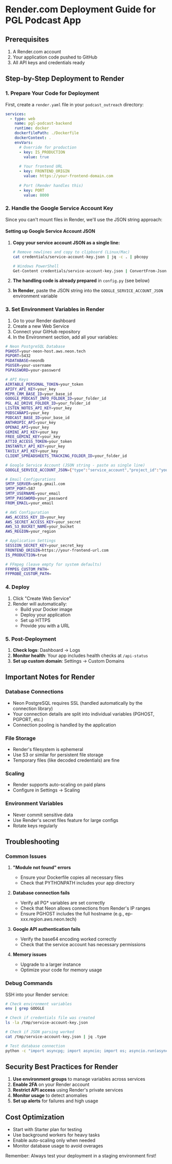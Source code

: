 # Render.com Deployment Guide for PGL Podcast App

## Prerequisites
1. A Render.com account
2. Your application code pushed to GitHub
3. All API keys and credentials ready

## Step-by-Step Deployment to Render

### 1. Prepare Your Code for Deployment

First, create a `render.yaml` file in your `podcast_outreach` directory:

```yaml
services:
  - type: web
    name: pgl-podcast-backend
    runtime: docker
    dockerfilePath: ./Dockerfile
    dockerContext: .
    envVars:
      # Override for production
      - key: IS_PRODUCTION
        value: true
      
      # Your frontend URL
      - key: FRONTEND_ORIGIN
        value: https://your-frontend-domain.com
      
      # Port (Render handles this)
      - key: PORT
        value: 8000
```

### 2. Handle the Google Service Account Key

Since you can't mount files in Render, we'll use the JSON string approach:

#### Setting up Google Service Account JSON

1. **Copy your service account JSON as a single line:**
   ```bash
   # Remove newlines and copy to clipboard (Linux/Mac)
   cat credentials/service-account-key.json | jq -c . | pbcopy
   
   # Windows PowerShell
   Get-Content credentials/service-account-key.json | ConvertFrom-Json | ConvertTo-Json -Compress | Set-Clipboard
   ```

2. **The handling code is already prepared** in `config.py` (see below)

3. **In Render**, paste the JSON string into the `GOOGLE_SERVICE_ACCOUNT_JSON` environment variable

### 3. Set Environment Variables in Render

1. Go to your Render dashboard
2. Create a new Web Service
3. Connect your GitHub repository
4. In the Environment section, add all your variables:

```bash
# Neon PostgreSQL Database
PGHOST=your-neon-host.aws.neon.tech
PGPORT=5432
PGDATABASE=neondb
PGUSER=your-username
PGPASSWORD=your-password

# API Keys
AIRTABLE_PERSONAL_TOKEN=your_token
APIFY_API_KEY=your_key
MIPR_CRM_BASE_ID=your_base_id
GOOGLE_PODCAST_INFO_FOLDER_ID=your_folder_id
PGL_AI_DRIVE_FOLDER_ID=your_folder_id
LISTEN_NOTES_API_KEY=your_key
PODSCANAPI=your_key
PODCAST_BASE_ID=your_base_id
ANTHROPIC_API=your_key
OPENAI_API=your_key
GEMINI_API_KEY=your_key
FREE_GEMINI_KEY=your_key
ATTIO_ACCESS_TOKEN=your_token
INSTANTLY_API_KEY=your_key
TAVILY_API_KEY=your_key
CLIENT_SPREADSHEETS_TRACKING_FOLDER_ID=your_folder_id

# Google Service Account (JSON string - paste as single line)
GOOGLE_SERVICE_ACCOUNT_JSON={"type":"service_account","project_id":"your-project",...}

# Email Configurations
SMTP_SERVER=smtp.gmail.com
SMTP_PORT=587
SMTP_USERNAME=your_email
SMTP_PASSWORD=your_password
FROM_EMAIL=your_email

# AWS Configuration
AWS_ACCESS_KEY_ID=your_key
AWS_SECRET_ACCESS_KEY=your_secret
AWS_S3_BUCKET_NAME=your_bucket
AWS_REGION=your_region

# Application Settings
SESSION_SECRET_KEY=your_secret_key
FRONTEND_ORIGIN=https://your-frontend-url.com
IS_PRODUCTION=true

# FFmpeg (leave empty for system defaults)
FFMPEG_CUSTOM_PATH=
FFPROBE_CUSTOM_PATH=
```

### 4. Deploy

1. Click "Create Web Service"
2. Render will automatically:
   - Build your Docker image
   - Deploy your application
   - Set up HTTPS
   - Provide you with a URL

### 5. Post-Deployment

1. **Check logs**: Dashboard → Logs
2. **Monitor health**: Your app includes health checks at `/api-status`
3. **Set up custom domain**: Settings → Custom Domains

## Important Notes for Render

### Database Connections
- Neon PostgreSQL requires SSL (handled automatically by the connection library)
- Your connection details are split into individual variables (PGHOST, PGPORT, etc.)
- Connection pooling is handled by the application

### File Storage
- Render's filesystem is ephemeral
- Use S3 or similar for persistent file storage
- Temporary files (like decoded credentials) are fine

### Scaling
- Render supports auto-scaling on paid plans
- Configure in Settings → Scaling

### Environment Variables
- Never commit sensitive data
- Use Render's secret files feature for large configs
- Rotate keys regularly

## Troubleshooting

### Common Issues

1. **"Module not found" errors**
   - Ensure your Dockerfile copies all necessary files
   - Check that PYTHONPATH includes your app directory

2. **Database connection fails**
   - Verify all PG* variables are set correctly
   - Check that Neon allows connections from Render's IP ranges
   - Ensure PGHOST includes the full hostname (e.g., ep-xxx.region.aws.neon.tech)

3. **Google API authentication fails**
   - Verify the base64 encoding worked correctly
   - Check that the service account has necessary permissions

4. **Memory issues**
   - Upgrade to a larger instance
   - Optimize your code for memory usage

### Debug Commands

SSH into your Render service:
```bash
# Check environment variables
env | grep GOOGLE

# Check if credentials file was created
ls -la /tmp/service-account-key.json

# Check if JSON parsing worked
cat /tmp/service-account-key.json | jq .type

# Test database connection
python -c "import asyncpg; import asyncio; import os; asyncio.run(asyncpg.connect(host=os.getenv('PGHOST'), port=os.getenv('PGPORT'), database=os.getenv('PGDATABASE'), user=os.getenv('PGUSER'), password=os.getenv('PGPASSWORD'), ssl='require'))"
```

## Security Best Practices for Render

1. **Use environment groups** to manage variables across services
2. **Enable 2FA** on your Render account
3. **Restrict API access** using Render's private services
4. **Monitor usage** to detect anomalies
5. **Set up alerts** for failures and high usage

## Cost Optimization

- Start with Starter plan for testing
- Use background workers for heavy tasks
- Enable auto-scaling only when needed
- Monitor database usage to avoid overages

Remember: Always test your deployment in a staging environment first!
